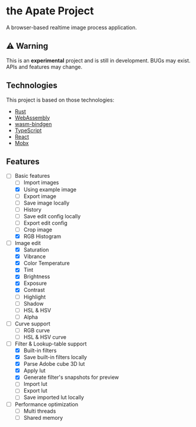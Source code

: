 # the Apate Project
A browser-based realtime image process application.

## ⚠️ Warning
This is an **experimental** project and is still in development. BUGs may exist. APIs and features may change.

## Technologies
This project is based on those technologies:
* [Rust](https://www.rust-lang.org/)
* [WebAssembly](https://webassembly.org/)
* [wasm-bindgen](https://github.com/rustwasm/wasm-bindgen)
* [TypeScript](https://www.typescriptlang.org/)
* [React](https://reactjs.org/)
* [Mobx](https://mobx.js.org/README.html)

## Features
- [ ] Basic features
    - [ ] Import images
    - [x] Using example image
    - [ ] Export image
    - [ ] Save image locally
    - [ ] History
    - [ ] Save edit config locally
    - [ ] Export edit config
    - [ ] Crop image
    - [x] RGB Histogram

- [ ] Image edit
    - [x] Saturation
    - [x] Vibrance
    - [x] Color Temperature
    - [x] Tint
    - [x] Brightness
    - [x] Exposure
    - [x] Contrast
    - [ ] Highlight
    - [ ] Shadow
    - [ ] HSL & HSV
    - [ ] Alpha

- [ ] Curve support
    - [ ] RGB curve
    - [ ] HSL & HSV curve

- [ ] Filter & Lookup-table support
    - [x] Built-in filters
    - [x] Save built-in filters locally
    - [x] Parse Adobe cube 3D lut
    - [x] Apply lut
    - [x] Generate filter's snapshots for preview
    - [ ] Import lut
    - [ ] Export lut
    - [ ] Save imported lut locally

- [ ] Performance optimization
    - [ ] Multi threads
    - [ ] Shared memory
